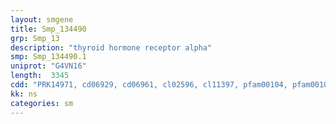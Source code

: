 ```yaml
---
layout: smgene
title: Smp_134490
grp: Smp_13
description: "thyroid hormone receptor alpha"
smp: Smp_134490.1
uniprot: "G4VN16"
length:  3345
cdd: "PRK14971, cd06929, cd06961, cl02596, cl11397, pfam00104, pfam00105, smart00399, smart00430"
kk: ns
categories: sm
---
```

